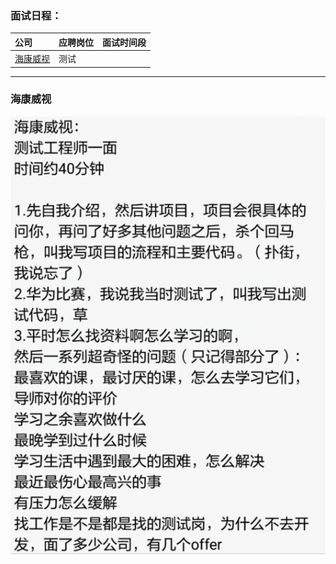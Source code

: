 ### **面试日程：** 

| 公司 | 应聘岗位 |面试时间段 |
| :------------- |:-------------|:-------------|
|[海康威视](#haikang) |测试  |   |


----
### <a id="haikang"> 海康威视 </a>
![](./imgs/20170923162839.png)